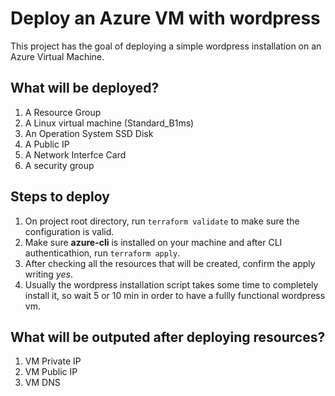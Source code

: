 # Deploy an Azure VM with wordpress

This project has the goal of deploying a simple wordpress installation on an Azure Virtual Machine. 

## What will be deployed?

1. A Resource Group
2. A Linux virtual machine (Standard_B1ms)
3. An Operation System SSD Disk
4. A Public IP
5. A Network Interfce Card
6. A security group

## Steps to deploy

1. On project root directory, run `terraform validate` to make sure the configuration is valid.
2. Make sure **azure-cli** is installed on your machine and after CLI authenticathion, run `terraform apply`.
3. After checking all the resources that will be created, confirm the apply writing *yes*.
4. Usually the wordpress installation script takes some time to completely install it, so wait 5 or 10 min in order to have a fullly functional wordpress vm.

## What will be outputed after deploying resources?

1. VM Private IP
2. VM Public IP
3. VM DNS